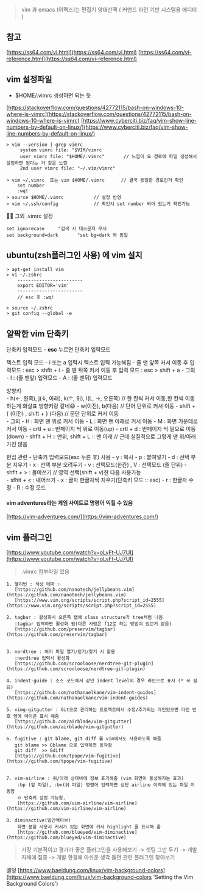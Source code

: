 > vim 과 emacs (이맥스)는 편집기 양대산맥 ( 커맨드 라인 기반 시스템용 에디터 )

## 참고
[https://ss64.com/vi.html](https://ss64.com/vi.html)
[https://ss64.com/vi-reference.html](https://ss64.com/vi-reference.html)

## vim 설정파일 
- $HOME/.vimrc 생성하면 되는 듯 

[https://stackoverflow.com/questions/42772115/bash-on-windows-10-where-is-vimrc](https://stackoverflow.com/questions/42772115/bash-on-windows-10-where-is-vimrc)
[https://www.cyberciti.biz/faq/vim-show-line-numbers-by-default-on-linux/](https://www.cyberciti.biz/faq/vim-show-line-numbers-by-default-on-linux/)

```
> vim --version | grep vimrc
     system vimrc file: "$VIM/vimrc
     user vimrc file: "$HOME/.vimrc"       // 느낌이 요 경로에 파일 생성해서 설정하면 된다는 거 같은 느낌
     2nd user vimrc file: "~/.vim/vimrc"

> vim ~/.vimrc  또는 vim $HOME/.vimrc      // 결국 동일한 경로인거 확인
    set number 
    :wq!
> source $HOME/.vimrc           // 설정 반영
> vim ~/.ssh/config             // 확인시 set number 되어 있는거 확인가능
```

👨‍💻 그외 .vimrc 설정 
```
set ignorecase     "검색 시 대소문자 무시
set background=dark       "set bg=dark 와 동일
```



## ubuntu(zsh플러그인 사용) 에 vim 설치 
```
> apt-get install vim 
> vi ~/.zshrc           
    ------------------------
    export EDITOR='vim'
    ------------------------
    // esc 후 :wq!

> source ~/.zshrc
> git config --global -e 
```


## 얄팍한 vim 단축키
단축키 입력모드 
    - **esc** 누르면 단축키 입력모드 

텍스트 입력 모드 
    - i 또는 a 입력시 텍스트 입력 가능해짐
        - 줄 맨 앞쪽 커서 이동 후 입력모드 : esc > shfit + i 
        - 줄 맨 뒤쪽 커서 이동 후 입력 모드 : esc > shift + a
    - 그외
        - I : (줄 맨앞) 입력모드 
        - A : (줄 맨뒤) 입력모드

방향키  
    - h(←, 왼쪽), j(↓, 아래), k(↑, 위), l(L, →, 오른쪽)      // 한 칸씩 커서 이동,한 칸씩 이동하는게 화살표 방향키랑 같네😅
    - w(이전), b(다음)                     // 단어 단위로 커서 이동 
    - shift + { (이전) , shift + } (다음)  // 문단 단위로 커서 이동   
    - 그외 
        - H : 화면 맨 위로 커서 이동
        - L : 화면 맨 아래로 커서 이동
        - M : 화면 가운데로 커서 이동
        - crtl + u : 반페이지 씩 위로 이동(up)
        - crtl + d : 반페이지 씩 밑으로 이동(down)
        - shfit + H :: 맨위, shift + L :: 맨 아래  // 근데 실질적으로 그렇게 맨 위/아래 가진 않음

편집 관련 
    - 단축키 입력모드(esc 누른 후) 사용
        - y : 복사 
        - p : 붙여넣기 
        - d : 선택 부분 지우기 
        - x : 선택 부분 오려두기 
        - v : 선택모드(한칸) , V : 선택모드 (줄 단위)
        - shfit + > : 들여쓰기     // 영역 선택(shift + v)한 다음 사용가능  
        - sfhit + < : 내어쓰기
        - x : 글자 한글자씩 지우기(단축키 모드 :: esc) 
        - r : 한글자 수정 
        - R : 수정 모드


#### vim adventures라는 게임 사이트로 명령어 익힐 수 있음
[https://vim-adventures.com/](https://vim-adventures.com/)


## vim 플러그인 
[https://www.youtube.com/watch?v=oLvFt-UJ7UI](https://www.youtube.com/watch?v=oLvFt-UJ7UI)

> .vimrc 첨부파일 있음

    1. 젤리빈 : 색상 테마 ✨
       [https://github.com/nanotech/jellybeans.vim](https://github.com/nanotech/jellybeans.vim)
       [https://www.vim.org/scripts/script.php?script_id=2555](https://www.vim.org/scripts/script.php?script_id=2555)
    
    2. tagbar : 활성화시 오른쪽 탭에 class structure가 tree처럼 나옴 
       :tagbar 입력하면 활성화 됨(다른 사람은 f12로 하는 방법이 있던거 같음)
       [https://github.com/preservim/tagbar](https://github.com/preservim/tagbar)

    
    3. nerdtree : 여러 파일 열기/닫기/찾기 시 활용 
       :nerdtree 입력시 활성화
       [https://github.com/scrooloose/nerdtree-git-plugin](https://github.com/scrooloose/nerdtree-git-plugin)
    
    4. indent-guide : 소스 코드에서 같인 indent level의 경우 라인으로 표시 (* 꼭 필요) 
       [https://github.com/nathanaelkane/vim-indent-guides](https://github.com/nathanaelkane/vim-indent-guides)

    5. vimg-gitgutter : Git으로 관리하는 프로젝트에서 수정/추가되는 라인있으면 라인 번호 옆에 아이콘 표시 해줌
       [https://github.com/airblade/vim-gitgutter](https://github.com/airblade/vim-gitgutter) 

    6. fugitive : git blame, git diff 를 vim에서도 사용하도록 해줌 
       git blame >> Gblame 으로 입력하면 동작함
       git diff  >> Gdiff 
       [https://github.com/tpope/vim-fugitive](https://github.com/tpope/vim-fugitive)


    7. vim-airline : 위/아래 상태바에 정보 표기해줌 (vim 화면이 풍성해지는 효과)
        :bp (앞 파일), :bn(뒤 파일) 명령어 입력하면 상단 airline 이력에 있는 파일 이동함
        ㅁ 단축키 설정 가능함.
        [https://github.com/vim-airline/vim-airline](https://github.com/vim-airline/vim-airline)

    8. diminactive(빔인엑티브)
        화면 분할 사용시 커서가 있는 화면에 커서 highlight 줄 표시해 줌 
        [https://github.com/blueyed/vim-diminactive](https://github.com/blueyed/vim-diminactive)


> 가장 기본적이고 평가가 좋은 플러그인을 사용해보기 -> 셋팅 그만 두기 -> 개발자체에 집중 -> 개발 환경에 아쉬운 생각 들면 관련 플러그인 찾아보기


밸덩 
[https://www.baeldung.com/linux/vim-background-colors](https://www.baeldung.com/linux/vim-background-colors 'Setting the Vim Background Colors')


